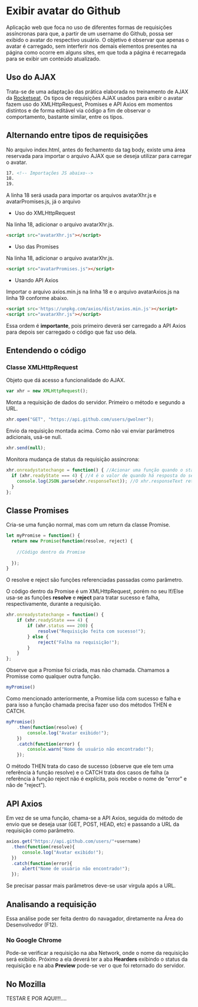 # Exibir avatar do Github

Aplicação web que foca no uso de diferentes formas de requisições assíncronas para que, a partir de um username do Github, possa ser exibido o avatar do respectivo usuário. O objetivo é observar que apenas o avatar é carregado, sem interferir nos demais elementos presentes na página como ocorre em alguns sites, em que toda a página é recarregada para se exibir um conteúdo atualizado.

## Uso do AJAX

Trata-se de uma adaptação das prática elaborada no treinamento de AJAX da [Rocketseat](https://rocketseat.com.br/). Os tipos de requisições AJAX usados para exibir o avatar fazem uso do XMLHttpRequest, Promises e API Axios em momentos distíntos e de forma editável via código a fim de observar o comportamento, bastante similar, entre os tipos.

## Alternando entre tipos de requisições

No arquivo index.html, antes do fechamento da tag body, existe uma área reservada para importar o arquivo AJAX que se deseja utilizar para carregar o avatar.

```html
17. <!-- Importações JS abaixo-->
18. 
19. 
```

A linha 18 será usada para importar os arquivos avatarXhr.js e avatarPromises.js, já o arquivo   

* Uso do XMLHttpRequest

Na linha 18, adicionar o arquivo avatarXhr.js.
```html
<script src="avatarXhr.js"></script>
```

* Uso das Promises

Na linha 18, adicionar o arquivo avatarXhr.js.

```html
<script src="avatarPromises.js"></script>
```

* Usando API Axios

Importar o arquivo axios.min.js na linha 18 e o arquivo avatarAxios.js na linha 19 conforme abaixo.
```html
<script src='https://unpkg.com/axios/dist/axios.min.js'></script>
<script src="avatarXhr.js"></script>
```
Essa ordem é <b>importante</b>, pois primeiro deverá ser carregado a API Axios para depois ser carregado o código que faz uso dela.

## Entendendo o código

### Classe XMLHttpRequest

Objeto que dá acesso a funcionalidade do AJAX.
```js
var xhr = new XMLHttpRequest();
```

Monta a requisição de dados do servidor. Primeiro o método e segundo a URL.
```js
xhr.open("GET", "https://api.github.com/users/gwolner");
```

Envio da requisição montada acima. Como não vai enviar parâmetros adicionais, usá-se null.
```js
xhr.send(null);
```

Monitora mudança de status da requisição assincrona:
```js
xhr.onreadystatechange = function() { //Acionar uma função quando o status da requisição for atualizado.
  if (xhr.readyState === 4) { //4 é o valor de quando há resposta do servidor.
    console.log(JSON.parse(xhr.responseText)); //O xhr.responseText retorna um JSON.
  }
};
```

## Classe Promises

Cria-se uma função normal, mas com um return da classe Promise.
```js
let myPromise = function() {
  return new Promise(function(resolve, reject) {
    
    //Código dentro da Promise
    
  });
}
```
O resolve e reject são funções referenciadas passadas como parâmetro.


O código dentro da Promise é um XMLHttpRequest, porém no seu If/Else usa-se as funções <b>resolve</b> e <b>reject</b> para tratar sucesso e falha, respectivamente, durante a requisição.

```js
xhr.onreadystatechange = function() {
    if (xhr.readyState === 4) {
        if (xhr.status === 200) {
            resolve("Requisição feita com sucesso!");
        } else {
            reject("Falha na requisição!");
        }
    }
};
```

Observe que a Promise foi criada, mas não chamada. Chamamos a Promisse como qualquer outra função.
``` js
myPromise()
```

Como mencionado anteriormente, a Promise lida com sucesso e falha e para isso a função chamada precisa fazer uso dos métodos THEN e CATCH.
```js
myPromise()
    .then(function(resolve) {
        console.log("Avatar exibido!");
    })
    .catch(function(error) {
        console.warn("Nome de usuário não encontrado!");
    });
```
O método THEN trata do caso de sucesso (observe que ele tem uma referência à função resolve) e o CATCH trata dos casos de falha (a referência à função reject não é explícita, pois recebe o nome de "error" e não de "reject").

## API Axios


Em vez de se uma função, chama-se a API Axios, seguida do método de envio que se deseja usar (GET, POST, HEAD, etc) e passando a  URL da requisição como parâmetro. 
```js
axios.get("https://api.github.com/users/"+username)
  .then(function(resolve){
      console.log("Avatar exibido!");
  })
  .catch(function(error){
      alert("Nome de usuário não encontrado!");
  });
```
Se precisar passar mais parâmetros deve-se usar virgula após a URL.

## Analisando a requisição

Essa análise pode ser feita dentro do navagador, diretamente na Área do Desenvolvedor (F12).

### No Google Chrome

Pode-se verificar a requisição na aba Network, onde o nome da requisição será exibido. Próximo a ela deverá ter a aba <b>Hearders</b> exibindo o status da requisição e na aba <b>Preview</b> pode-se ver o que foi retornado do servidor.

## No Mozilla

TESTAR E POR AQUI!!!....

